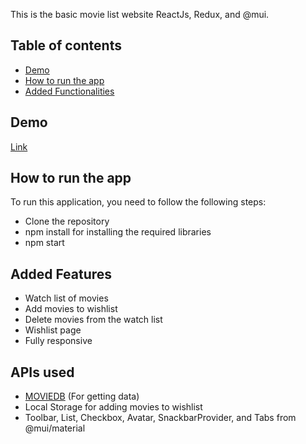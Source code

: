 This is the basic movie list website ReactJs, Redux, and @mui. 


## Table of contents

* [Demo](#demo)
* [How to run the app](#how-to-run-the-app)
* [Added Functionalities](#added-functionalities)


## Demo

[Link](https://movies-list-mehtab39.vercel.app/)


## How to run the app

To run this application, you need to follow the following steps: 

* Clone the repository
* npm install for installing the required libraries
* npm start


## Added Features

* Watch list of movies
* Add movies to wishlist 
* Delete movies from the watch list
* Wishlist page 
* Fully responsive

## APIs used
* [MOVIEDB](https://api.themoviedb.org/3)  (For getting data)
* Local Storage for adding movies to wishlist
* Toolbar, List, Checkbox, Avatar, SnackbarProvider, and  Tabs from @mui/material

